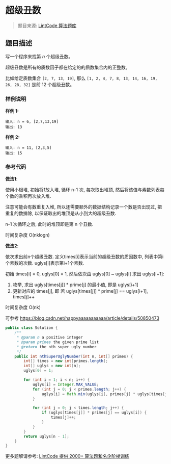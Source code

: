 # 超级丑数
 > 题目来源: [LintCode 算法题库](https://www.lintcode.com/problem/super-ugly-number/?utm_source=sc-github-wzz)
 ## 题目描述
 写一个程序来找第 *n* 个超级丑数。

超级丑数是所有的质数因子都在给定的的质数集合内的正整数。

比如给定质数集合 `[2, 7, 13, 19]`, 那么 `[1, 2, 4, 7, 8, 13, 14, 16, 19, 26, 28, 32]` 是前 12 个超级丑数。
 ### 样例说明
 **样例 1:**

```
输入: n = 6, [2,7,13,19]
输出: 13
```

**样例 2:**

```
输入: n = 11, [2,3,5]
输出: 15
```
 ### 参考代码
 **做法1**:

使用小根堆, 初始将1放入堆, 循环 n-1 次, 每次取出堆顶, 然后将该值与素数列表每个数的乘积再次放入堆.

注意可能会有数重复入堆, 所以还需要额外的数据结构记录一个数是否出现过, 把重复的数排除, 以保证取出的堆顶是从小到大的超级丑数.

n-1 次循环之后, 此时的堆顶即是第 n 个丑数.

时间复杂度 O(nklogn)

**做法2**:

依次求出前n个超级丑数. 定义times[i]表示当前的超级丑数的质因数中, 列表中第i个素数的次数. uglys[i]表示第i+1个素数.

初始 times[i] = 0, uglys[0] = 1, 然后依次由 uglys[0] ~ uglys[i] 求出 uglys[i+1]:

1. 枚举, 求出 uglys[times[j]] * prime[j] 的最小值, 即是 uglys[i+1]
2. 更新对应的 times[j], 即 若 uglys[times[j]] * prime[j] == uglys[i+1], times[j]++

时间复杂度 O(nk)

可参考 <https://blog.csdn.net/happyaaaaaaaaaaa/article/details/50850473>
```java
public class Solution {
    /**
     * @param n a positive integer
     * @param primes the given prime list
     * @return the nth super ugly number
     */
    public int nthSuperUglyNumber(int n, int[] primes) {
        int[] times = new int[primes.length];
        int[] uglys = new int[n];
        uglys[0] = 1;

        for (int i = 1; i < n; i++) {
            uglys[i] = Integer.MAX_VALUE;
            for (int j = 0; j < primes.length; j++) {
                uglys[i] = Math.min(uglys[i], primes[j] * uglys[times[j]]);
            }

            for (int j = 0; j < times.length; j++) {
                if (uglys[times[j]] * primes[j] == uglys[i]) {
                    times[j]++;
                }
            }
        }
        return uglys[n - 1];
    }
}
```
 更多题解请参考: [LintCode 提供 2000+ 算法题和名企阶梯训练](https://www.lintcode.com/problem/?utm_source=sc-github-wzz)